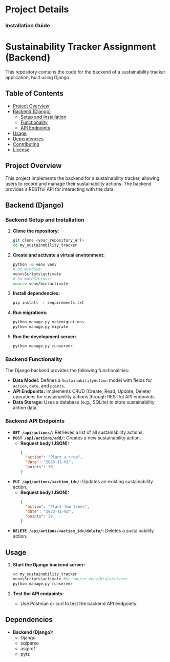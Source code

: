 # Project Details

### Installation Guide
# Sustainability Tracker Assignment (Backend)

This repository contains the code for the backend of a sustainability tracker application, built using Django.

## Table of Contents

- [Project Overview](#project-overview)
- [Backend (Django)](#backend-django)
  - [Setup and Installation](#backend-setup-and-installation)
  - [Functionality](#backend-functionality)
  - [API Endpoints](#backend-api-endpoints)
- [Usage](#usage)
- [Dependencies](#dependencies)
- [Contributing](#contributing)
- [License](#license)

## Project Overview

This project implements the backend for a sustainability tracker, allowing users to record and manage their sustainability actions. The backend provides a RESTful API for interacting with the data.

## Backend (Django)

### Backend Setup and Installation

1.  **Clone the repository:**

    ```bash
    git clone <your_repository_url>
    cd my_sustainability_tracker
    ```

2.  **Create and activate a virtual environment:**

    ```bash
    python -m venv venv
    # On Windows:
    venv\Scripts\activate
    # On macOS/Linux:
    source venv/bin/activate
    ```

3.  **Install dependencies:**

    ```bash
    pip install -r requirements.txt
    ```

4.  **Run migrations:**

    ```bash
    python manage.py makemigrations
    python manage.py migrate
    ```

5.  **Run the development server:**

    ```bash
    python manage.py runserver
    ```

### Backend Functionality

The Django backend provides the following functionalities:

* **Data Model:** Defines a `SustainabilityAction` model with fields for `action`, `date`, and `points`.
* **API Endpoints:** Implements CRUD (Create, Read, Update, Delete) operations for sustainability actions through RESTful API endpoints.
* **Data Storage:** Uses a database (e.g., SQLite) to store sustainability action data.

### Backend API Endpoints

* **`GET /api/actions/`:** Retrieves a list of all sustainability actions.
* **`POST /api/actions/add/`:** Creates a new sustainability action.
    * **Request body (JSON):**
        ```json
        {
          "action": "Plant a tree",
          "date": "2023-11-01",
          "points": 10
        }
        ```
* **`PUT /api/actions/<action_id>/`:** Updates an existing sustainability action.
    * **Request body (JSON):**
        ```json
        {
          "action": "Plant two trees",
          "date": "2023-11-02",
          "points": 20
        }
        ```
* **`DELETE /api/actions/<action_id>/delete/`:** Deletes a sustainability action.

## Usage

1.  **Start the Django backend server:**

    ```bash
    cd my_sustainability_tracker
    venv\Scripts\activate #or source venv/bin/activate
    python manage.py runserver
    ```

2.  **Test the API endpoints:**

    * Use Postman or curl to test the backend API endpoints.

## Dependencies

* **Backend (Django):**
    * Django
    * sqlparse
    * asgiref
    * pytz
